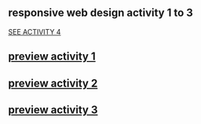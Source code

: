 ## responsive web design activity 1 to 3
[SEE ACTIVITY 4](https://github.com/IMOitself/rwd-activity-4)
## [preview activity 1](https://github.com/IMOitself/rwd-activity-123/blob/master/WEBDES1.pdf)
## [preview activity 2](https://github.com/IMOitself/rwd-activity-123/blob/master/WEBDES2.pdf)
## [preview activity 3](https://github.com/IMOitself/rwd-activity-123/blob/master/WEBDES3.pdf)
